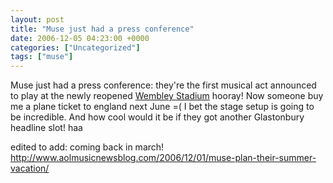```yaml
---
layout: post
title: "Muse just had a press conference"
date: 2006-12-05 04:23:00 +0000
categories: ["Uncategorized"]
tags: ["muse"]
---
```


Muse just had a press conference: they're the first musical act announced to play at the newly reopened [Wembley Stadium](http://en.wikipedia.org/wiki/Wembley_Stadium) hooray! Now someone buy me a plane ticket to england next June =( I bet the stage setup is going to be incredible. And how cool would it be if they got another Glastonbury headline slot! haa

edited to add: coming back in march! http://www.aolmusicnewsblog.com/2006/12/01/muse-plan-their-summer-vacation/